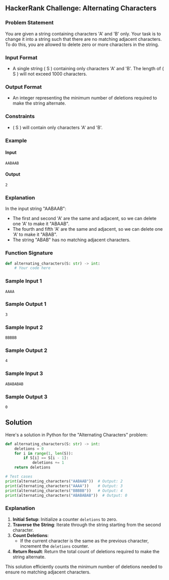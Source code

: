 ## HackerRank Challenge: Alternating Characters

### Problem Statement

You are given a string containing characters 'A' and 'B' only. Your task is to change it into a string such that there are no matching adjacent characters. To do this, you are allowed to delete zero or more characters in the string.

### Input Format

- A single string \( S \) containing only characters 'A' and 'B'. The length of \( S \) will not exceed 1000 characters.

### Output Format

- An integer representing the minimum number of deletions required to make the string alternate.

### Constraints

- \( S \) will contain only characters 'A' and 'B'.

### Example

#### Input
```
AABAAB
```

#### Output
```
2
```

### Explanation

In the input string "AABAAB":
- The first and second 'A' are the same and adjacent, so we can delete one 'A' to make it "ABAAB".
- The fourth and fifth 'A' are the same and adjacent, so we can delete one 'A' to make it "ABAB".
- The string "ABAB" has no matching adjacent characters.

### Function Signature
```python
def alternating_characters(S: str) -> int:
    # Your code here
```

### Sample Input 1
```
AAAA
```

### Sample Output 1
```
3
```

### Sample Input 2
```
BBBBB
```

### Sample Output 2
```
4
```

### Sample Input 3
```
ABABABAB
```

### Sample Output 3
```
0
```

## Solution

Here's a solution in Python for the "Alternating Characters" problem:

```python
def alternating_characters(S: str) -> int:
    deletions = 0
    for i in range(1, len(S)):
        if S[i] == S[i - 1]:
            deletions += 1
    return deletions

# Test cases
print(alternating_characters("AABAAB"))  # Output: 2
print(alternating_characters("AAAA"))    # Output: 3
print(alternating_characters("BBBBB"))   # Output: 4
print(alternating_characters("ABABABAB"))  # Output: 0
```

### Explanation

1. **Initial Setup**: Initialize a counter `deletions` to zero.
2. **Traverse the String**: Iterate through the string starting from the second character.
3. **Count Deletions**:
   - If the current character is the same as the previous character, increment the `deletions` counter.
4. **Return Result**: Return the total count of deletions required to make the string alternate.

This solution efficiently counts the minimum number of deletions needed to ensure no matching adjacent characters.